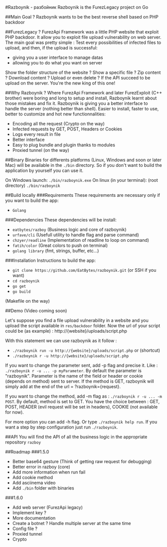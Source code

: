 #Razboynik - разбойник
Razboynik is the FurezLegacy project on Go

##Main Goal ?
Razboynik wants to be the best reverse shell based on PHP backdoor

##FurezLegacy ?
FurezApi Framework was a little PHP website that exploit PHP backdoor.
It allow you to exploit file upload vulnerability on web server.
The main goal was pretty simple : Test every possibilities of infected files to upload, and then, if the upload is successful:

- giving you a user interface to manage datas
- allowing you to do what you want on server

Show the folder structure of the website ? Show a specific file ? Zip content ? Download content ? Upload or even delete ? If the API succeed to be upload on the server. You're the new king of this one!

##Why Razboynik ?
Where FurezApi Framework and later FurezExploit (C++ brother) were boring and long to setup and install, Razboynik learnt about those mistakes and fix it. 
Razboynik is giving you a better interface to handle the server (nothing better than shell). Easier to install, faster to use, better to customize and hot new functionnalities:
- Encoding all the request (Crypto on the way)
- Infected requests by GET, POST, Headers or Cookies
- Logs every result in file
- Better interface
- Easy to plug bundle and plugin thanks to modules
- Proxied tunnel (on the way)

##Binary
Binaries for differents platforms (Linux, Windows and soon or later Mac) will be available in the `./bin` directory. So if you don't want to build the application by yourself you can use it.

On Windows launch: `./bin/razboynik.exe`
On linux (in your terminal): (root directory) `./bin/razboynik`

##Build locally
###Requirements
These requirements are necessary only if you want to build the app:
- `Golang`

###Dependencies
These dependencies will be install:
- `eatbytes/razboy` (Business logic and core of razboynik)
- `urfave/cli` (Usefull utility to handle flag and parse command)
- `chzyer/readline` (Implementation of readline to loop on command)
- `fatih/color` (Great colors to push on terminal)
- `golang library` (fmt, strings, buffer, etc...)

###Installation
Instructions to build the app:
- `git clone https://github.com/EatBytes/razboynik.git` (or SSH if you want)
- `cd razboynik`
- `go get`
- `go build`

(Makefile on the way)

##Demo
(Video coming soon)

Let's suppose you find a file upload vulnerability in a website and you upload the script available in `res/backdoor` folder.
Now the url of your script could be (as example) : http://{website}/uploads/script.php

With this statement we can use razboynik as it follow :
- `./razboynik run -u http://{website}/uploads/script.php`
or (shortcut)
- `./razboynik r -u http://{website}/uploads/script.php`

If you want to change the parameter sent, add -p flag and precise it. Like : `./razboynik r -u ... -p myParameter`.
By default the parameter is "razboynik". Parameter is the name of the field or header or cookie (depends on method) sent to server. If the method is GET, razboynik will simply add at the end of the url = ?razboynik={request}.

If you want to change the method, add -m flag as : `./razboynik r -u ... -m POST`.
By default, method is set to GET. You have the choice between : GET, POST, HEADER (evil request will be set in headers), COOKIE (not available for now).

For more option you can add -h flag. Or type `./razboynik help run`.
If you want a step by step configuration just run `./razboynik`.

##API
You will find the API of all the business logic in the appropriate repository `razboy`

##Roadmap
###1.5.0
- Better base64 gesture (Think of getting raw request for debugging)
- Better error in razboy (core)
- Add more information when run fail
- Add cookie method
- Add asciinema video
- Add `./bin` folder with binaries

###1.6.0
- Add web server (FurezApi legacy)
- Implement key ?
- More documentation
- Create a botnet ? Handle multiple server at the same time
- Config file ?
- Proxied tunnel
- Crypto
